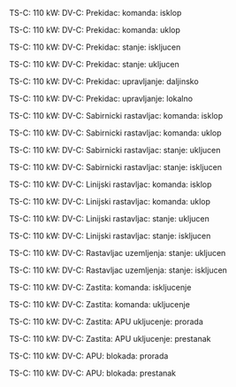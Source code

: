 TS-C: 110 kW: DV-C: Prekidac: komanda: isklop

TS-C: 110 kW: DV-C: Prekidac: komanda: uklop

TS-C: 110 kW: DV-C: Prekidac: stanje: iskljucen

TS-C: 110 kW: DV-C: Prekidac: stanje: ukljucen

TS-C: 110 kW: DV-C: Prekidac: upravljanje: daljinsko

TS-C: 110 kW: DV-C: Prekidac: upravljanje: lokalno


TS-C: 110 kW: DV-C: Sabirnicki rastavljac: komanda: isklop

TS-C: 110 kW: DV-C: Sabirnicki rastavljac: komanda: uklop

TS-C: 110 kW: DV-C: Sabirnicki rastavljac: stanje: ukljucen

TS-C: 110 kW: DV-C: Sabirnicki rastavljac: stanje: iskljucen


TS-C: 110 kW: DV-C: Linijski rastavljac: komanda: isklop

TS-C: 110 kW: DV-C: Linijski rastavljac: komanda: uklop

TS-C: 110 kW: DV-C: Linijski rastavljac: stanje: ukljucen

TS-C: 110 kW: DV-C: Linijski rastavljac: stanje: iskljucen


TS-C: 110 kW: DV-C: Rastavljac uzemljenja: stanje: ukljucen

TS-C: 110 kW: DV-C: Rastavljac uzemljenja: stanje: iskljucen


TS-C: 110 kW: DV-C: Zastita: komanda: iskljucenje

TS-C: 110 kW: DV-C: Zastita: komanda: ukljucenje

TS-C: 110 kW: DV-C: Zastita: APU ukljucenje: prorada

TS-C: 110 kW: DV-C: Zastita: APU ukljucenje: prestanak


TS-C: 110 kW: DV-C: APU: blokada: prorada

TS-C: 110 kW: DV-C: APU: blokada: prestanak
